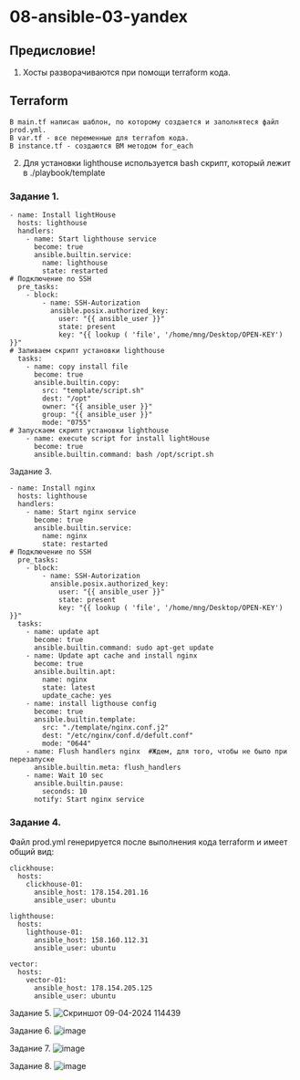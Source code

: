 # 08-ansible-03-yandex

## Предисловие!
1) Хосты разворачиваются при помощи terraform кода.
 ## Terraform
```
В main.tf написан шаблон, по которому создается и заполнятеся файл prod.yml.
В var.tf - все переменные для terrafom кода.
В instance.tf - создаются ВМ методом for_each
```  
2) Для установки lighthouse используется bash скрипт, который лежит в ./playbook/template
   
### Задание 1.

```
- name: Install lightHouse
  hosts: lighthouse
  handlers:
    - name: Start lighthouse service
      become: true
      ansible.builtin.service:
        name: lighthouse
        state: restarted
# Подключение по SSH
  pre_tasks:
    - block:
        - name: SSH-Autorization
          ansible.posix.authorized_key:
            user: "{{ ansible_user }}"
            state: present
            key: "{{ lookup ( 'file', '/home/mng/Desktop/OPEN-KEY') }}"
# Заливаем скрипт установки lighthouse
  tasks:
    - name: copy install file
      become: true
      ansible.builtin.copy:
        src: "template/script.sh"
        dest: "/opt"
        owner: "{{ ansible_user }}"
        group: "{{ ansible_user }}"
        mode: "0755"
# Запускаем скрипт установки lighthouse
    - name: execute script for install lightHouse
      become: true
      ansible.builtin.command: bash /opt/script.sh
```
Задание 3.

```
- name: Install nginx
  hosts: lighthouse
  handlers:
    - name: Start nginx service
      become: true
      ansible.builtin.service:
        name: nginx
        state: restarted
# Подключение по SSH
  pre_tasks:
    - block:
        - name: SSH-Autorization
          ansible.posix.authorized_key:
            user: "{{ ansible_user }}"
            state: present
            key: "{{ lookup ( 'file', '/home/mng/Desktop/OPEN-KEY') }}"
  tasks:
    - name: update apt
      become: true
      ansible.builtin.command: sudo apt-get update
    - name: Update apt cache and install nginx
      become: true
      ansible.builtin.apt:
        name: nginx
        state: latest
        update_cache: yes
    - name: install ligthouse config
      become: true
      ansible.builtin.template:
        src: "./template/nginx.conf.j2"
        dest: "/etc/nginx/conf.d/defult.conf"
        mode: "0644"
    - name: Flush handlers nginx  #Ждем, для того, чтобы не было при перезапуске
      ansible.builtin.meta: flush_handlers
    - name: Wait 10 sec
      ansible.builtin.pause:
        seconds: 10
      notify: Start nginx service
```

### Задание 4.
Файл prod.yml генерируется после выполнения кода terraform и имеет общий вид:

```
clickhouse:
  hosts:
    clickhouse-01: 
      ansible_host: 178.154.201.16
      ansible_user: ubuntu
  
lighthouse:
  hosts:
    lighthouse-01: 
      ansible_host: 158.160.112.31
      ansible_user: ubuntu
  
vector:
  hosts:
    vector-01: 
      ansible_host: 178.154.205.125
      ansible_user: ubuntu
```

Задание 5.
![Скриншот 09-04-2024 114439](https://github.com/HZTV/08-ansible-03-yandex/assets/149588305/b0a3d7e9-2580-4094-8e7f-c59ca88dc041)

Задание 6.
![image](https://github.com/HZTV/08-ansible-03-yandex/assets/149588305/21c6134d-d4f2-47b9-8027-2f18c95e124f)

Задание 7.
![image](https://github.com/HZTV/08-ansible-03-yandex/assets/149588305/f08aa3b4-a9c2-4243-9343-52802c78f417)

Задание 8.
![image](https://github.com/HZTV/08-ansible-03-yandex/assets/149588305/6bb1724c-c2f3-4eda-96f6-49aaa0ae50b5)









     
